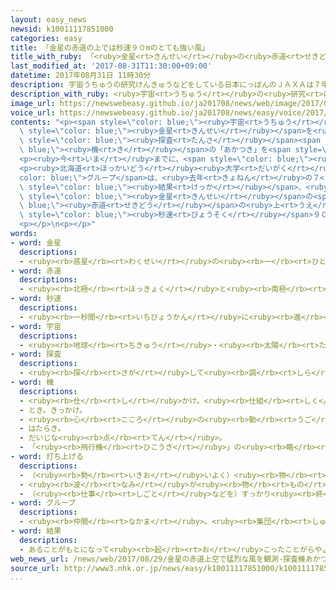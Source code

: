 ```yaml
---
layout: easy_news
newsid: k10011117851000
categories: easy
title: 「金星の赤道の上では秒速９０mのとても強い風」
title_with_ruby: 「<ruby>金星<rt>きんせい</rt></ruby>の<ruby>赤道<rt>せきどう</rt></ruby>の<ruby>上<rt>うえ</rt></ruby>では<ruby>秒速<rt>びょうそく</rt></ruby>９０mのとても<ruby>強<rt>つよ</rt></ruby>い<ruby>風<rt>かぜ</rt></ruby>」
last_modified_at: '2017-08-31T11:30:00+09:00'
datetime: 2017年08月31日 11時30分
description: 宇宙うちゅうの研究けんきゅうなどをしている日本にっぽんのＪＡＸＡは７年ねん前まえ、金星きんせいを調しらべるために探査たんさ機きの「あかつき」を打うち上あげました。
description_with_ruby: <ruby>宇宙<rt>うちゅう</rt></ruby>の<ruby>研究<rt>けんきゅう</rt></ruby>などをしている<ruby>日本<rt>にっぽん</rt></ruby>のＪＡＸＡは７<ruby>年<rt>ねん</rt></ruby><ruby>前<rt>まえ</rt></ruby>、<ruby>金星<rt>きんせい</rt></ruby>を<ruby>調<rt>しら</rt></ruby>べるために<ruby>探査<rt>たんさ</rt></ruby><ruby>機<rt>き</rt></ruby>の「あかつき」を<ruby>打<rt>う</rt></ruby>ち<ruby>上<rt>あ</rt></ruby>げました。
image_url: https://newswebeasy.github.io/ja201708/news/web/image/2017/08/31/k10011117851000.jpg
voice_url: https://newswebeasy.github.io/ja201708/news/easy/voice/2017/08/31/k10011117851000.mp3
contents: "<p><span style=\"color: blue;\"><ruby>宇宙<rt>うちゅう</rt></ruby></span>の<ruby>研究<rt>けんきゅう</rt></ruby>などをしている<ruby>日本<rt>にっぽん</rt></ruby>のＪＡＸＡは７<ruby>年<rt>ねん</rt></ruby><ruby>前<rt>まえ</rt></ruby>、<span\
  \ style=\"color: blue;\"><ruby>金星<rt>きんせい</rt></ruby></span>を<ruby>調<rt>しら</rt></ruby>べるために<span\
  \ style=\"color: blue;\"><ruby>探査<rt>たんさ</rt></ruby></span><span style=\"color:\
  \ blue;\"><ruby>機<rt>き</rt></ruby></span>の「あかつき」を<span style=\"color: blue;\"><ruby>打<rt>う</rt></ruby>ち<ruby>上<rt>あ</rt></ruby>げ</span>ました。</p>\n\
  <p><ruby>今<rt>いま</rt></ruby>までに、<span style=\"color: blue;\"><ruby>金星<rt>きんせい</rt></ruby></span>では<ruby>強<rt>つよ</rt></ruby>い<ruby>風<rt>かぜ</rt></ruby>が<ruby>吹<rt>ふ</rt></ruby>いていることがわかっていました。<ruby>風<rt>かぜ</rt></ruby>の<ruby>強<rt>つよ</rt></ruby>さはどの<ruby>場所<rt>ばしょ</rt></ruby>でも<ruby>同<rt>おな</rt></ruby>じだと<ruby>考<rt>かんが</rt></ruby>えられていました。</p>\n\
  <p><ruby>北海道<rt>ほっかいどう</rt></ruby><ruby>大学<rt>だいがく</rt></ruby>とＪＡＸＡなどの<span style=\"\
  color: blue;\">グループ</span>は、<ruby>去年<rt>きょねん</rt></ruby>の７<ruby>月<rt>がつ</rt></ruby>に「あかつき」が<ruby>撮<rt>と</rt></ruby>った<ruby>写真<rt>しゃしん</rt></ruby>を<ruby>調<rt>しら</rt></ruby>べました。その<span\
  \ style=\"color: blue;\"><ruby>結果<rt>けっか</rt></ruby></span>、<ruby>風<rt>かぜ</rt></ruby>の<ruby>強<rt>つよ</rt></ruby>さは<ruby>場所<rt>ばしょ</rt></ruby>で<ruby>違<rt>ちが</rt></ruby>うことがわかりました。<span\
  \ style=\"color: blue;\"><ruby>金星<rt>きんせい</rt></ruby></span>の<span style=\"color:\
  \ blue;\"><ruby>赤道<rt>せきどう</rt></ruby></span>の<ruby>上<rt>うえ</rt></ruby>の<ruby>空<rt>そら</rt></ruby>では、<span\
  \ style=\"color: blue;\"><ruby>秒速<rt>びょうそく</rt></ruby></span>９０ｍのとても<ruby>強<rt>つよ</rt></ruby>い<ruby>風<rt>かぜ</rt></ruby>が<ruby>吹<rt>ふ</rt></ruby>いていたときがありました。これは、ほかの<ruby>場所<rt>ばしょ</rt></ruby>よりも<ruby>強<rt>つよ</rt></ruby>い<ruby>風<rt>かぜ</rt></ruby>でした。</p>\n\
  <p></p>\n<p></p>"
words:
- word: 金星
  descriptions:
  - <ruby><rb>惑星</rb><rt>わくせい</rt></ruby>の<ruby><rb>一</rb><rt>ひと</rt></ruby>つ。<ruby><rb>太陽</rb><rt>たいよう</rt></ruby>に<ruby><rb>二番</rb><rt>にばん</rt></ruby>めに<ruby><rb>近</rb><rt>ちか</rt></ruby>い<ruby><rb>星</rb><rt>ほし</rt></ruby>。<ruby><rb>一番星</rb><rt>いちばんぼし</rt></ruby>。<ruby><rb>朝</rb><rt>あさ</rt></ruby>、<ruby><rb>見</rb><rt>み</rt></ruby>えるときは、「<ruby><rb>明</rb><rt>あ</rt></ruby>けの<ruby><rb>明星</rb><rt>みょうじょう</rt></ruby>」、<ruby><rb>夕方</rb><rt>ゆうがた</rt></ruby>のときは、「<ruby><rb>宵</rb><rt>よい</rt></ruby>の<ruby><rb>明星</rb><rt>みょうじょう</rt></ruby>」と<ruby><rb>呼</rb><rt>よ</rt></ruby>ばれる。
- word: 赤道
  descriptions:
  - <ruby><rb>北極</rb><rt>ほっきょく</rt></ruby>と<ruby><rb>南極</rb><rt>なんきょく</rt></ruby>から<ruby><rb>同</rb><rt>おな</rt></ruby>じ<ruby><rb>距離</rb><rt>きょり</rt></ruby>にある<ruby><rb>点</rb><rt>てん</rt></ruby>を<ruby><rb>結</rb><rt>むす</rt></ruby>んだ<ruby><rb>線</rb><rt>せん</rt></ruby>。この<ruby><rb>線</rb><rt>せん</rt></ruby>を<ruby><rb>０</rb><rt>れい</rt></ruby><ruby><rb>度</rb><rt>ど</rt></ruby>として、<ruby><rb>南北</rb><rt>なんぼく</rt></ruby>に<ruby><rb>緯度</rb><rt>いど</rt></ruby>を<ruby><rb>定</rb><rt>さだ</rt></ruby>める。
- word: 秒速
  descriptions:
  - <ruby><rb>一秒間</rb><rt>いちびょうかん</rt></ruby>に<ruby><rb>進</rb><rt>すす</rt></ruby>む<ruby><rb>速</rb><rt>はや</rt></ruby>さ。
- word: 宇宙
  descriptions:
  - <ruby><rb>地球</rb><rt>ちきゅう</rt></ruby>・<ruby><rb>太陽</rb><rt>たいよう</rt></ruby>・<ruby><rb>星</rb><rt>ほし</rt></ruby>などのある、<ruby><rb>果</rb><rt>は</rt></ruby>てしなく<ruby><rb>広</rb><rt>ひろ</rt></ruby>い<ruby><rb>空間</rb><rt>くうかん</rt></ruby>のこと。<ruby><rb>地球</rb><rt>ちきゅう</rt></ruby>は<ruby><rb>太陽</rb><rt>たいよう</rt></ruby>を<ruby><rb>中心</rb><rt>ちゅうしん</rt></ruby>にして<ruby><rb>銀河系宇宙</rb><rt>ぎんがけいうちゅう</rt></ruby>にあり、この<ruby><rb>銀河系宇宙</rb><rt>ぎんがけいうちゅう</rt></ruby>のようなものがたくさん<ruby><rb>集</rb><rt>あつ</rt></ruby>まって<ruby><rb>宇宙</rb><rt>うちゅう</rt></ruby>を<ruby><rb>作</rb><rt>つく</rt></ruby>っている。
- word: 探査
  descriptions:
  - <ruby><rb>探</rb><rt>さが</rt></ruby>して<ruby><rb>調</rb><rt>しら</rt></ruby>べること。
- word: 機
  descriptions:
  - <ruby><rb>仕</rb><rt>し</rt></ruby>かけ。<ruby><rb>仕組</rb><rt>しく</rt></ruby>み。
  - とき。きっかけ。
  - <ruby><rb>心</rb><rt>こころ</rt></ruby>の<ruby><rb>動</rb><rt>うご</rt></ruby>き。
  - はたらき。
  - だいじな<ruby><rb>点</rb><rt>てん</rt></ruby>。
  - 「<ruby><rb>飛行機</rb><rt>ひこうき</rt></ruby>」の<ruby><rb>略</rb><rt>りゃく</rt></ruby>。また、<ruby><rb>飛行機</rb><rt>ひこうき</rt></ruby>を<ruby><rb>数</rb><rt>かぞ</rt></ruby>えることば。
- word: 打ち上げる
  descriptions:
  - （<ruby><rb>勢</rb><rt>いきお</rt></ruby>いよく）<ruby><rb>物</rb><rt>もの</rt></ruby>を<ruby><rb>空中</rb><rt>くうちゅう</rt></ruby>に<ruby><rb>上</rb><rt>あ</rt></ruby>げる。
  - <ruby><rb>波</rb><rt>なみ</rt></ruby>が<ruby><rb>物</rb><rt>もの</rt></ruby>を<ruby><rb>陸</rb><rt>りく</rt></ruby>に<ruby><rb>運</rb><rt>はこ</rt></ruby>び<ruby><rb>上</rb><rt>あ</rt></ruby>げる。
  - （<ruby><rb>仕事</rb><rt>しごと</rt></ruby>などを）すっかり<ruby><rb>終</rb><rt>お</rt></ruby>える。
- word: グループ
  descriptions:
  - <ruby><rb>仲間</rb><rt>なかま</rt></ruby>。<ruby><rb>集団</rb><rt>しゅうだん</rt></ruby>。
- word: 結果
  descriptions:
  - あることがもとになって<ruby><rb>起</rb><rt>お</rt></ruby>こったことがらやようす。
web_news_url: /news/web/2017/08/29/金星の赤道上空で猛烈な風を観測-探査機あかつき/
source_url: http://www3.nhk.or.jp/news/easy/k10011117851000/k10011117851000.html
...
```

